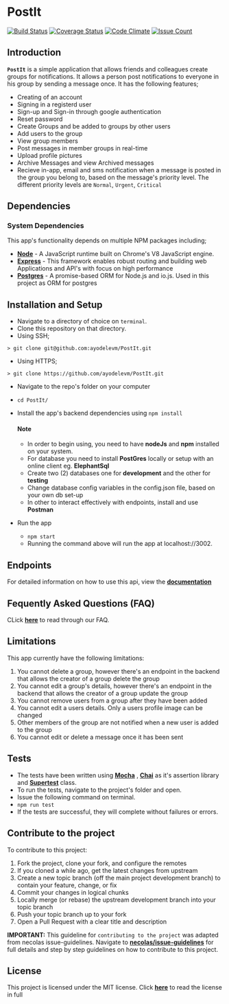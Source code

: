 # PostIt
[![Build Status](https://travis-ci.org/ayodelevm/PostIt.svg?branch=development)](https://travis-ci.org/ayodelevm/PostIt)  [![Coverage Status](https://coveralls.io/repos/github/ayodelevm/PostIt/badge.svg?branch=development)](https://coveralls.io/github/ayodelevm/PostIt?branch=development)  [![Code Climate](https://codeclimate.com/github/ayodelevm/PostIt/badges/gpa.svg)](https://codeclimate.com/github/ayodelevm/PostIt)  [![Issue Count](https://codeclimate.com/github/ayodelevm/PostIt/badges/issue_count.svg)](https://codeclimate.com/github/ayodelevm/PostIt)

## Introduction
**`PostIt`** is a simple application that allows friends and colleagues create groups for notifications. It allows a person post notifications to everyone in his group by sending a message once.
  It has the following features;
  * Creating of an account
  * Signing in a registerd user
  * Sign-up and Sign-in through google authentication
  * Reset password
  * Create Groups and be added to groups by other users
  * Add users to the group
  * View group members
  * Post messages in member groups in real-time
  * Upload profile pictures
  * Archive Messages and view Archived messages
  * Recieve in-app, email and sms notification when a message is posted in the group you belong to, based on the message's priority level. The different priority levels are `Normal`, `Urgent`, `Critical`

## Dependencies

### System Dependencies
This app's functionality depends on multiple NPM packages including;
  *  **[Node](https://nodejs.org/en/)** - A JavaScript runtime built on Chrome's V8 JavaScript engine.
  *  **[Express](https://www.npmjs.com/package/express)** - This framework enables robust routing and building web Applications and API's with focus on high performance
  *  **[Postgres](https://www.postgresql.org/)** - A promise-based ORM for Node.js and io.js. Used in this project as ORM for postgres

## Installation and Setup
*  Navigate to a directory of choice on `terminal`.
*  Clone this repository on that directory.
  *  Using SSH;

    > git clone git@github.com:ayodelevm/PostIt.git

  *  Using HTTPS;

    > git clone https://github.com/ayodelevm/PostIt.git

*  Navigate to the repo's folder on your computer
  *  `cd PostIt/`
* Install the app's backend dependencies using `npm install`

  #### Note
  * In order to begin using, you need to have __nodeJs__ and **npm** installed on your system.
  * For database you need to install __PostGres__ locally or setup with an online client eg. **ElephantSql**
  * Create two (2) databases one for __development__ and the other for **testing**
  * Change database config variables in the config.json file, based on your own db set-up
  * In other to interact effectively with endpoints, install and use __Postman__

* Run the app
  *  `npm start`
  *  Running the command above will run the app at localhost://3002.

## Endpoints

For detailed information on how to use this api, view the **[documentation](https://ayodelevm.github.io/slate)**

## Fequently Asked Questions (FAQ)
CLick **[here](https://github.com/ayodelevm/PostIt/wiki/Frequently-Asked-Questions)** to read through our FAQ.

## Limitations
This app currently have the following limitations:
1. You cannot delete a group, however there's an endpoint in the backend that allows the creator of a group delete the group
2. You cannot edit a group's details, however there's an endpoint in the backend that allows the creator of a group update the group
3. You cannot remove users from a group after they have been added
4. You cannot edit a users details. Only a users profile image can be changed
5. Other members of the group are not notified when a new user is added to the group
6. You cannot edit or delete a message once it has been sent

## Tests
*  The tests have been written using **[Mocha](https://www.npmjs.com/package/mocha)** , **[Chai](https://www.npmjs.com/package/chai)** as it's assertion library and **[Supertest](https://www.npmjs.com/package/supertest)** class.
*  To run the tests, navigate to the project's folder and open.
*  Issue the following command on terminal.
  *  `npm run test`
*  If the tests are successful, they will complete without failures or errors.

## Contribute to the project
To contribute to this project:

1. Fork the project, clone your fork, and configure the remotes
2. If you cloned a while ago, get the latest changes from upstream
3. Create a new topic branch (off the main project development branch) to contain your feature, change, or fix
4. Commit your changes in logical chunks
5. Locally merge (or rebase) the upstream development branch into your topic branch
6. Push your topic branch up to your fork
7. Open a Pull Request with a clear title and description

**IMPORTANT:** This guideline for `contributing to the project` was adapted from necolas  issue-guidelines. Navigate to **[necolas/issue-guidelines](https://github.com/necolas/issue-guidelines/blob/master/CONTRIBUTING.md)** for full details and step by step guidelines on how to contribute to this project.

## License
This project is licensed under the MIT license. Click **[here](https://github.com/ayodelevm/PostIt/blob/client-develop/LICENSE.MD)** to read the license in full


